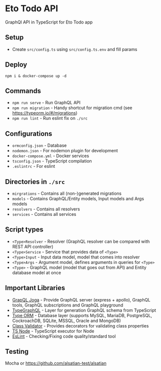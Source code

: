 # Eto Todo API

GraphQl API in TypeScript for Eto Todo app

## Setup

- Create `src/config.ts` using `src/config.ts.env` and fill params

## Deploy

```
npm i & docker-compose up -d
```

## Commands

- `npm run serve` - Run GraphQL API
- `npm run migration` - Handy shortcut for migration cmd (see https://typeorm.io/#/migrations)
- `npm run lint` - Run eslint fix on `./src`

## Configurations

- `ormconfig.json` - Database
- `nodemon.json` - For nodemon plugin for development
- `docker-compose.yml` - Docker services
- `tsconfig.json` - TypeScript compilation
- `.eslintrc` - For eslint

## Directories in `./src`

- `mirgrations` - Contains all (non-)generated migrations
- `models` - Contains GraphQL/Entity models, Input models and Args models
- `resolvers` - Contains all resolvers
- `services` - Contains all services

## Script types

- `<Type>Resolver` - Resolver (GraphQL resolver can be compared with REST API controller)
- `<Type>Service` - Service that provides data of `<Type>`
- `<Type>Input` - Input data model, model that comes into resolver
- `<Type>Args` - Argument model, defines arguments in queries for `<Type>`
- `<Type>` - GraphQL model (model that goes out from API) and Entity database model at once

## Important Libraries

- [GrapQL Joga](https://github.com/prisma/graphql-yoga) - Provide GraphQL server (express + apollo), GraphQL tools, GraphQL subscriptions and GraphQL playground
- [TypeGraphQL](https://typegraphql.ml/) - Layer for generation GraphQL schema from TypeScript
- [Type ORM](https://typeorm.io) - Database layer (supports MySQL, MariaDB, PostgreSQL, CockroachDB, SQLite, MSSQL, Oracle and MongoDB)
- [Class Validator](https://github.com/typestack/class-validator) - Provides decorators for validating class properties
- [TS Node](https://github.com/TypeStrong/ts-node) - TypeScript executor for Node
- [EsLint](https://eslint.org/) - Checking/Fixing code quality/standard tool

## Testing

Mocha or https://github.com/alsatian-test/alsatian
